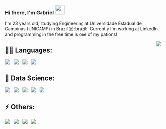 ### Hi there, I'm Gabriel <img src="https://raw.githubusercontent.com/MartinHeinz/MartinHeinz/master/wave.gif" width="30px">

<p>
I'm 23 years old, studying Engineering at Universidade Estadual de Campinas (UNICAMP) in Brazil &#x1f1e7; :brazil:. Currently I'm working at LinkedIn and programming in the free time is one of my pations!
</p>

<div>
  <a href="https://github.com/gabao55" align="right">
    <img align="right" height="auto" src="https://github-readme-stats.vercel.app/api/top-langs/?username=gabao55"/>
  </a>
</div>

## 👩‍💻 Languages:
<p align="left">
  <img src="https://img.shields.io/badge/Python-3776AB?style=for-the-badge&logo=python&logoColor=white"/>&nbsp;&nbsp;
  <img src="https://img.shields.io/badge/C-00599C?style=for-the-badge&logo=c&logoColor=white"/>&nbsp;&nbsp;
  <img src="https://img.shields.io/badge/HTML5-E34F26?style=for-the-badge&logo=html5&logoColor=white"/>&nbsp;&nbsp;
  <img src="https://img.shields.io/badge/CSS3-1572B6?style=for-the-badge&logo=css3&logoColor=white"/>&nbsp;&nbsp;
</p>

## 🚀 Data Science:
<p align="left">
  <img src="https://img.shields.io/badge/Pandas-2C2D72?style=for-the-badge&logo=pandas&logoColor=white"/>&nbsp;&nbsp;
  <img src="https://img.shields.io/badge/Numpy-777BB4?style=for-the-badge&logo=numpy&logoColor=white"/>&nbsp;&nbsp;
  <img src="https://img.shields.io/badge/scikit_learn-F7931E?style=for-the-badge&logo=scikit-learn&logoColor=white"/>&nbsp;&nbsp;
  <img src="https://img.shields.io/badge/Jupyter-F37626.svg?&style=for-the-badge&logo=Jupyter&logoColor=white"/>&nbsp;&nbsp;
  <img src="https://img.shields.io/badge/MySQL-00000F?style=for-the-badge&logo=mysql&logoColor=white"/>&nbsp;&nbsp;
</p>

## ⚡ Others:
<p align="left">
  <img src="https://img.shields.io/badge/Django-092E20?style=for-the-badge&logo=django&logoColor=green"/>&nbsp;&nbsp;
  <img src="https://img.shields.io/badge/Git-F05032?style=for-the-badge&logo=git&logoColor=white"/>&nbsp;&nbsp;
  <img src="https://img.shields.io/badge/Heroku-430098?style=for-the-badge&logo=heroku&logoColor=white"/>&nbsp;&nbsp;
  <img src="https://img.shields.io/badge/Windows-0078D6?style=for-the-badge&logo=windows&logoColor=white"/>&nbsp;&nbsp;
</p>

<!--
**gabao55/gabao55** is a ✨ _special_ ✨ repository because its `README.md` (this file) appears on your GitHub profile.

Here are some ideas to get you started:

- 🔭 I’m currently working on ...
- 🌱 I’m currently learning ...
- 👯 I’m looking to collaborate on ...
- 🤔 I’m looking for help with ...
- 💬 Ask me about ...
- 📫 How to reach me: ...
- 😄 Pronouns: ...
- ⚡ Fun fact: ...
-->
